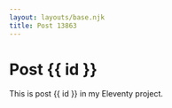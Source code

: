```yaml
---
layout: layouts/base.njk
title: Post 13863
---
```


# Post {{ id }}

This is post {{ id }} in my Eleventy project.
